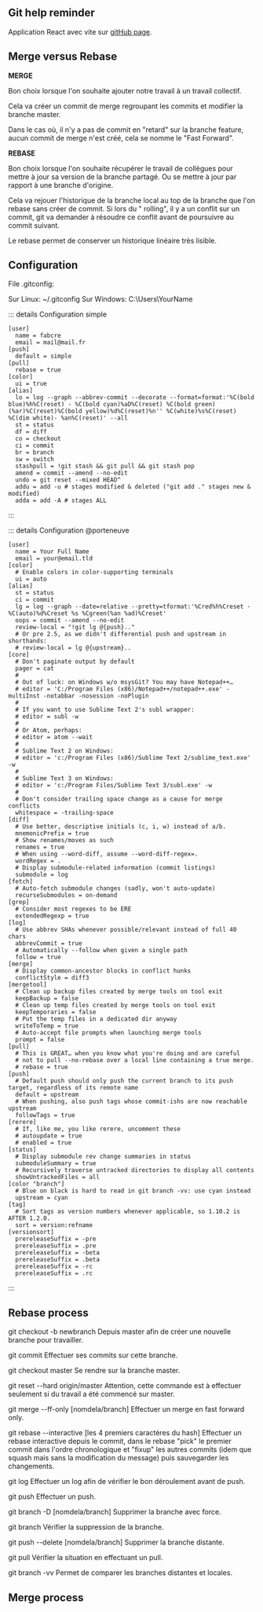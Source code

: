 ## Git help reminder

Application React avec vite sur [gitHub page](https://fabcre.github.io/React-Git-Help/).

## Merge versus Rebase

**MERGE**

Bon choix lorsque l'on souhaite ajouter notre travail à un travail collectif.

Cela va créer un commit de merge regroupant les commits et modifier la branche master.

Dans le cas où, il n'y a pas de commit en "retard" sur la branche feature, aucun commit de merge n'est créé, cela se
nomme le "Fast Forward".

**REBASE**

Bon choix lorsque l'on souhaite récupérer le travail de collègues pour mettre à jour sa version de la branche
partagé. Ou se mettre à jour par rapport à une branche d'origine.

Cela va rejouer l'historique de la branche local au top de la branche que l'on rebase sans créer de commit. Si lors du "
rolling", il y a un conflit sur un commit, git va demander à résoudre ce conflit avant de poursuivre au commit suivant.

Le rebase permet de conserver un historique linéaire très lisible.

## Configuration

File .gitconfig:

Sur Linux: ~/.gitconfig
Sur Windows: C:\Users\YourName

::: details Configuration simple
```shell
[user]
  name = fabcre
  email = mail@mail.fr
[push]
  default = simple
[pull]
  rebase = true
[color]
  ui = true
[alias]
  lo = log --graph --abbrev-commit --decorate --format=format:'%C(bold blue)%h%C(reset) - %C(bold cyan)%aD%C(reset) %C(bold green)(%ar)%C(reset)%C(bold yellow)%d%C(reset)%n'' %C(white)%s%C(reset) %C(dim white)- %an%C(reset)' --all
  st = status
  df = diff
  co = checkout
  ci = commit
  br = branch
  sw = switch
  stashpull = !git stash && git pull && git stash pop
  amend = commit --amend --no-edit
  undo = git reset --mixed HEAD^
  addu = add -u # stages modified & deleted ("git add ." stages new & modified)
  adda = add -A # stages ALL
```
:::

::: details Configuration @porteneuve
```shell
[user]
  name = Your Full Name
  email = your@email.tld
[color]
  # Enable colors in color-supporting terminals
  ui = auto
[alias]
  st = status
  ci = commit
  lg = log --graph --date=relative --pretty=tformat:'%Cred%h%Creset -%C(auto)%d%Creset %s %Cgreen(%an %ad)%Creset'
  oops = commit --amend --no-edit
  review-local = "!git lg @{push}.."
  # Or pre 2.5, as we didn't differential push and upstream in shorthands:
  # review-local = lg @{upstream}..
[core]
  # Don't paginate output by default
  pager = cat
  #
  # Out of luck: on Windows w/o msysGit? You may have Notepad++…
  # editor = 'C:/Program Files (x86)/Notepad++/notepad++.exe' -multiInst -notabbar -nosession -noPlugin
  #
  # If you want to use Sublime Text 2's subl wrapper:
  # editor = subl -w
  #
  # Or Atom, perhaps:
  # editor = atom --wait
  #
  # Sublime Text 2 on Windows:
  # editor = 'c:/Program Files (x86)/Sublime Text 2/sublime_text.exe' -w
  #
  # Sublime Text 3 on Windows:
  # editor = 'c:/Program Files/Sublime Text 3/subl.exe' -w
  #
  # Don't consider trailing space change as a cause for merge conflicts
  whitespace = -trailing-space
[diff]
  # Use better, descriptive initials (c, i, w) instead of a/b.
  mnemonicPrefix = true
  # Show renames/moves as such
  renames = true
  # When using --word-diff, assume --word-diff-regex=.
  wordRegex = .
  # Display submodule-related information (commit listings)
  submodule = log
[fetch]
  # Auto-fetch submodule changes (sadly, won't auto-update)
  recurseSubmodules = on-demand
[grep]
  # Consider most regexes to be ERE
  extendedRegexp = true
[log]
  # Use abbrev SHAs whenever possible/relevant instead of full 40 chars
  abbrevCommit = true
  # Automatically --follow when given a single path
  follow = true
[merge]
  # Display common-ancestor blocks in conflict hunks
  conflictStyle = diff3
[mergetool]
  # Clean up backup files created by merge tools on tool exit
  keepBackup = false
  # Clean up temp files created by merge tools on tool exit
  keepTemporaries = false
  # Put the temp files in a dedicated dir anyway
  writeToTemp = true
  # Auto-accept file prompts when launching merge tools
  prompt = false
[pull]
  # This is GREAT… when you know what you're doing and are careful
  # not to pull --no-rebase over a local line containing a true merge.
  # rebase = true
[push]
  # Default push should only push the current branch to its push target, regardless of its remote name
  default = upstream
  # When pushing, also push tags whose commit-ishs are now reachable upstream
  followTags = true
[rerere]
  # If, like me, you like rerere, uncomment these
  # autoupdate = true
  # enabled = true
[status]
  # Display submodule rev change summaries in status
  submoduleSummary = true
  # Recursively traverse untracked directories to display all contents
  showUntrackedFiles = all
[color "branch"]
  # Blue on black is hard to read in git branch -vv: use cyan instead
  upstream = cyan
[tag]
  # Sort tags as version numbers whenever applicable, so 1.10.2 is AFTER 1.2.0.
  sort = version:refname
[versionsort]
  prereleaseSuffix = -pre
  prereleaseSuffix = .pre
  prereleaseSuffix = -beta
  prereleaseSuffix = .beta
  prereleaseSuffix = -rc
  prereleaseSuffix = .rc
```
:::

## Rebase process

git checkout -b newbranch
Depuis master afin de créer une nouvelle branche pour travailler.

git commit
Effectuer ses commits sur cette branche.

git checkout master
Se rendre sur la branche master.

git reset --hard origin/master
Attention, cette commande est à effectuer seulement si du travail a été commencé sur master.

git merge --ff-only [nomdela/branch]
Effectuer un merge en fast forward only.

git rebase --interactive [les 4 premiers caractères du hash]
Effectuer un rebase interactive depuis le commit, dans le rebase "pick" le premier commit dans l'ordre chronologique et "fixup" les autres commits (idem que squash mais sans la modification du message) puis sauvegarder les changements.

git log
Effectuer un log afin de vérifier le bon déroulement avant de push.

git push
Effectuer un push.

git branch -D [nomdela/branch]
Supprimer la branche avec force.

git branch
Vérifier la suppression de la branche.

git push --delete [nomdela/branch]
Supprimer la branche distante.

git pull
Vérifier la situation en effectuant un pull.

git branch -vv
Permet de comparer les branches distantes et locales.

## Merge process

